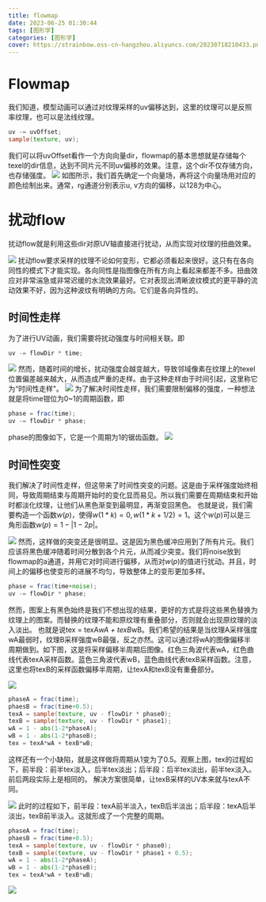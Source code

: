 ```yaml
---
title: flowmap
date: 2023-06-25 01:30:44
tags: [图形学]
categories: [图形学]
cover: https://strainbow.oss-cn-hangzhou.aliyuncs.com/20230718210433.png
---
```


# Flowmap
我们知道，模型动画可以通过对纹理采样的uv偏移达到，这里的纹理可以是反照率纹理，也可以是法线纹理。

```glsl
uv -= uvOffset;
sample(texture, uv);
```

我们可以将uvOffset看作一个方向向量dir，flowmap的基本思想就是存储每个texel的dir信息，达到不同片元不同uv偏移的效果。注意，这个dir不仅存储方向，也存储强度。
![](https://strainbow.oss-cn-hangzhou.aliyuncs.com/20230710184205.png)
如图所示，我们首先确定一个向量场，再将这个向量场用对应的颜色绘制出来。通常，rg通道分别表示u, v方向的偏移，以128为中心。

# 扰动flow
扰动flow就是利用这些dir对原UV轴直接进行扰动，从而实现对纹理的扭曲效果。

![](https://strainbow.oss-cn-hangzhou.aliyuncs.com/20230710184519.png)
扰动flow要求采样的纹理不论如何变形，它都必须看起来很好。这只有在各向同性的模式下才能实现。各向同性是指图像在所有方向上看起来都差不多。扭曲效应对非常湍急或非常迟缓的水流效果最好。它对表现出清晰波纹模式的更平静的流动效果不好，因为这种波纹有明确的方向。它们是各向异性的。

## 时间性走样
为了进行UV动画，我们需要将扰动强度与时间相关联。即

```glsl
uv -= flowDir * time;
```
![](https://strainbow.oss-cn-hangzhou.aliyuncs.com/flowmap2.gif)
然而，随着时间的增长，扰动强度会越变越大，导致邻域像素在纹理上的texel位置偏差越来越大，从而造成严重的走样。由于这种走样由于时间引起，这里称它为“时间性走样"。
![](https://strainbow.oss-cn-hangzhou.aliyuncs.com/20230710184719.png)
为了解决时间性走样，我们需要限制偏移的强度，一种想法就是将time钳位为0~1的周期函数，即

```glsl
phase = frac(time);
uv -= flowDir * phase;
```

phase的图像如下，它是一个周期为1的锯齿函数。
![](https://strainbow.oss-cn-hangzhou.aliyuncs.com/20230710184814.png)

## 时间性突变
我们解决了时间性走样，但这带来了时间性突变的问题。这是由于采样强度始终相同，导致周期结束与周期开始时的变化显而易见。所以我们需要在周期结束和开始时都淡化纹理，让他们从黑色渐变到最明显，再渐变回黑色。
也就是说，我们需要构造一个函数$w(p)$，使得$w(1*k)=0, w(1*k+1/2)=1$。这个$w(p)$可以是三角形函数$w(p)=1-|1-2p|$。

![](https://strainbow.oss-cn-hangzhou.aliyuncs.com/20230710184925.png)
然而，这样做的突变还是很明显。这是因为黑色缓冲应用到了所有片元。我们应该将黑色缓冲随着时间分散到各个片元，从而减少突变。我们将noise放到flowmap的a通道，并用它对时间进行偏移，从而对$w(p)$的值进行扰动。并且，时间上的偏移也使变形的进展不均匀，导致整体上的变形更加多样。

```glsl
phase = frac(time+noise);
uv -= flowDir * phase;
```
然而，图案上有黑色始终是我们不想出现的结果，更好的方式是将这些黑色替换为纹理上的图案。而替换的纹理不能和原纹理有重叠部分，否则就会出现原纹理的淡入淡出。
也就是说tex = texA*wA + texB*wB。我们希望的结果是当纹理A采样强度wA最弱时，纹理B采样强度wB最强，反之亦然。这可以通过将wA的图像偏移半周期做到。如下图，这是将采样偏移半周期后图像。红色三角波代表wA，红色曲线代表texA采样函数。蓝色三角波代表wB，蓝色曲线代表texB采样函数。注意，这里也将texB的采样函数偏移半周期，让texA和texB没有重叠部分。

![](https://strainbow.oss-cn-hangzhou.aliyuncs.com/20230710185033.png)
```glsl
phaseA = frac(time);
phaesB = frac(time+0.5);
texA = sample(texture, uv - flowDir * phase0);
texB = sample(texture, uv - flowDir * phase1);
wA = 1 - abs(1-2*phaseA);
wB = 1 - abs(1-2*phaseB);
tex = texA*wA + texB*wB;
```

这样还有一个小缺陷，就是这样做将周期从1变为了0.5。观察上图，tex的过程如下，前半段：前半tex淡入，后半tex淡出；后半段：后半tex淡出，前半tex淡入。前后两段实际上是相同的。
解决方案很简单，让texB采样的UV本来就与texA不同。

![](https://strainbow.oss-cn-hangzhou.aliyuncs.com/20230710185127.png)
此时的过程如下，前半段：texA前半淡入，texB后半淡出；后半段：texA后半淡出，texB前半淡入。这就形成了一个完整的周期。
```glsl
phaseA = frac(time);
phaesB = frac(time+0.5);
texA = sample(texture, uv - flowDir * phase0);
texB = sample(texture, uv - flowDir * phase1 + 0.5);
wA = 1 - abs(1-2*phaseA);
wB = 1 - abs(1-2*phaseB);
tex = texA*wA + texB*wB;
```
![](https://strainbow.oss-cn-hangzhou.aliyuncs.com/flowmap.gif)